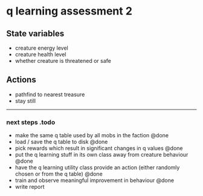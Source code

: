 # q learning assessment 2

## State variables

* creature energy level
* creature health level
* whether creature is threatened or safe

## Actions

* pathfind to nearest treasure 
* stay still

---

### next steps .todo
* make the same q table used by all mobs in the faction @done
* load / save the q table to disk @done
* pick rewards which result in significant changes in q values @done
* put the q learning stuff in its own class away from creature behaviour @done
* have the q learning utility class provide an action (either randomly chosen or from the  q table) @done
* train and observe meaningful improvement in behaviour @done
* write report 